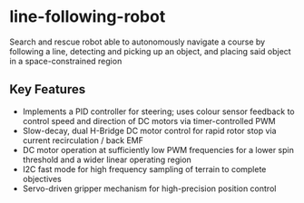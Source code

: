 # line-following-robot

Search and rescue robot able to autonomously navigate a course by following a line, detecting and picking up an object, and placing said object in a space-constrained region

## Key Features
* Implements a PID controller for steering; uses colour sensor feedback to control speed and direction of DC motors via timer-controlled PWM
* Slow-decay, dual H-Bridge DC motor control for rapid rotor stop via current recirculation / back EMF
* DC motor operation at sufficiently low PWM frequencies for a lower spin threshold and a wider linear operating region   
* I2C fast mode for high frequency sampling of terrain to complete objectives
* Servo-driven gripper mechanism for high-precision position control
